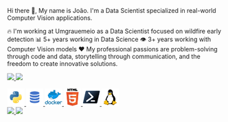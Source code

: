 Hi there 👋, My name is João. I'm a Data Scientist specialized in real-world Computer Vision applications.

🔥 I'm working at Umgrauemeio as a Data Scientist focused on wildfire early detection
📊 5+ years working in Data Science
👁️ 3+ years working with Computer Vision models
❤︎ My professional passions are problem-solving through code and data, storytelling through communication, and the freedom to create innovative solutions.

<div style="display: inline_block"> <a href="https://github.com/joaosoutto95"> 
  <img height="200em" src="https://readme-stats-one-eta.vercel.app/api?username=joaosoutto95&show_icons=true&theme=dracula&include_all_commits=true&count_private=true"/> 
  <img height="200em" src="https://readme-stats-one-eta.vercel.app/api/top-langs/?username=joaosoutto95&layout=compact&theme=dracula&langs_count=10&include_all_commits=true&count_private=true"/> 
</div> 

<div style="display: inline_block">
  <br> 
  <img height="40" width="40" src="https://raw.githubusercontent.com/github/explore/80688e429a7d4ef2fca1e82350fe8e3517d3494d/topics/python/python.png"> 
  <img height="40" width="40" src="https://raw.githubusercontent.com/github/explore/80688e429a7d4ef2fca1e82350fe8e3517d3494d/topics/sql/sql.png"> 
  <img height="40" width="40" src="https://raw.githubusercontent.com/github/explore/80688e429a7d4ef2fca1e82350fe8e3517d3494d/topics/docker/docker.png"> 
  <img height="40" width="40" src="https://raw.githubusercontent.com/github/explore/80688e429a7d4ef2fca1e82350fe8e3517d3494d/topics/html/html.png"> 
  <img height="40" width="40" src="https://raw.githubusercontent.com/github/explore/80688e429a7d4ef2fca1e82350fe8e3517d3494d/topics/powershell/powershell.png"> 
  <img height="40" width="40" src="https://raw.githubusercontent.com/github/explore/80688e429a7d4ef2fca1e82350fe8e3517d3494d/topics/linux/linux.png"> 
</div>

<div> 
  <a href="mailto:joaosoutto95@gmail.com"><img src="https://img.shields.io/badge/-Outlook-%23333?style=for-the-badge&logo=gmail&logoColor=white" target="_blank">
  </a> 
  <a href="https://www.linkedin.com/in/joaosoutto95/?locale=en_US" target="_blank"><img src="https://img.shields.io/badge/-LinkedIn-%230077B5?style=for-the-badge&logo=linkedin&logoColor=white" target="_blank">  
  </a> 
</div>
